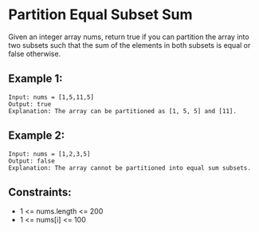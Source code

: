 # Partition Equal Subset Sum

Given an integer array nums, return true if you can partition the array into two subsets such that the sum of the elements in both subsets is equal or false otherwise.

## Example 1:

```
Input: nums = [1,5,11,5]
Output: true
Explanation: The array can be partitioned as [1, 5, 5] and [11].
```

## Example 2:

```
Input: nums = [1,2,3,5]
Output: false
Explanation: The array cannot be partitioned into equal sum subsets.
```

## Constraints:

- 1 <= nums.length <= 200
- 1 <= nums[i] <= 100
